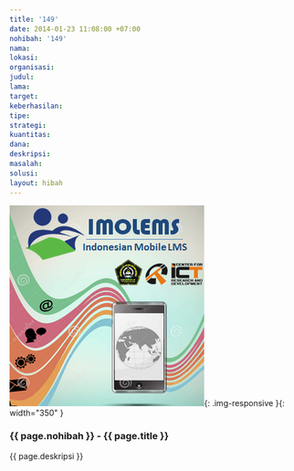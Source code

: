 ```yaml
---
title: '149'
date: 2014-01-23 11:08:00 +07:00
nohibah: '149'
nama:
lokasi:
organisasi:
judul:
lama:
target:
keberhasilan:
tipe:
strategi:
kuantitas:
dana:
deskripsi:
masalah:
solusi:
layout: hibah
---
```


![149](/static/img/hibahcms/149.png){: .img-responsive }{: width="350" }

### {{ page.nohibah }} - {{ page.title }}

{{ page.deskripsi }}
